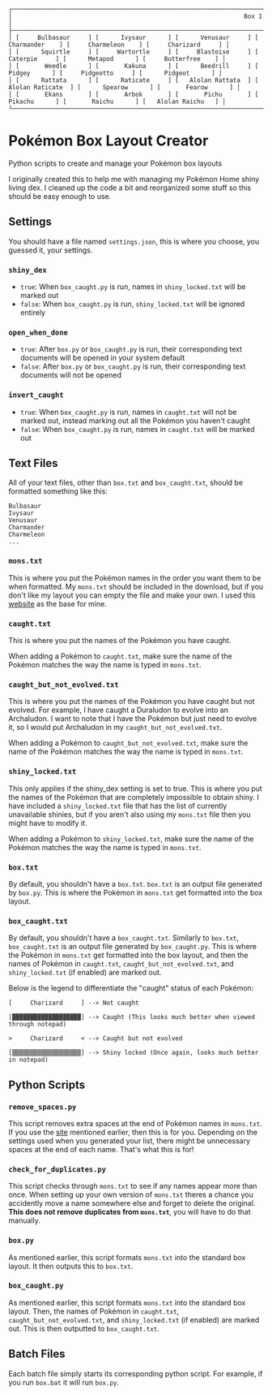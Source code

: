 ```
┌─────────────────────────────────────────────────────────────────────────────────────────────────────────────────────────────────────┐
│                                                                Box 1                                                                │
├─────────────────────────────────────────────────────────────────────────────────────────────────────────────────────────────────────┤
│ [     Bulbasaur     ] [      Ivysaur      ] [      Venusaur     ] [     Charmander    ] [     Charmeleon    ] [     Charizard     ] │
│ [      Squirtle     ] [     Wartortle     ] [     Blastoise     ] [      Caterpie     ] [      Metapod      ] [     Butterfree    ] │
│ [       Weedle      ] [       Kakuna      ] [      Beedrill     ] [       Pidgey      ] [     Pidgeotto     ] [      Pidgeot      ] │
│ [      Rattata      ] [      Raticate     ] [   Alolan Rattata  ] [  Alolan Raticate  ] [      Spearow      ] [       Fearow      ] │
│ [       Ekans       ] [       Arbok       ] [       Pichu       ] [      Pikachu      ] [       Raichu      ] [   Alolan Raichu   ] │
└─────────────────────────────────────────────────────────────────────────────────────────────────────────────────────────────────────┘
```
# Pokémon Box Layout Creator
Python scripts to create and manage your Pokémon box layouts  

I originally created this to help me with managing my Pokémon Home shiny living dex. I cleaned up the code a bit and reorganized some stuff so this should be easy enough to use.  
## Settings
You should have a file named `settings.json`, this is where you choose, you guessed it, your settings.  
### `shiny_dex`
- `true`: When `box_caught.py` is run, names in `shiny_locked.txt` will be marked out
- `false`: When `box_caught.py` is run, `shiny_locked.txt` will be ignored entirely
### `open_when_done`
- `true`: After `box.py` or `box_caught.py` is run, their corresponding text documents will be opened in your system default
- `false`: After `box.py` or `box_caught.py` is run, their corresponding text documents will not be opened
### `invert_caught`
- `true`: When `box_caught.py` is run, names in `caught.txt` will not be marked out, instead marking out all the Pokémon you haven't caught
- `false`: When `box_caught.py` is run, names in `caught.txt` will be marked out
## Text Files
All of your text files, other than `box.txt` and `box_caught.txt`, should be formatted something like this:  
```
Bulbasaur
Ivysaur
Venusaur
Charmander
Charmeleon
...
```
### `mons.txt`
This is where you put the Pokémon names in the order you want them to be when formatted. My `mons.txt` should be included in the download, but if you don't like my layout you can empty the file and make your own. I used this [website](https://pokemondb.net/tools/text-list) as the base for mine.  
### `caught.txt`
This is where you put the names of the Pokémon you have caught.  

When adding a Pokémon to `caught.txt`, make sure the name of the Pokémon matches the way the name is typed in `mons.txt`.  
### `caught_but_not_evolved.txt`
This is where you put the names of the Pokémon you have caught but not evolved. For example, I have caught a Duraludon to evolve into an Archaludon. I want to note that I have the Pokémon but just need to evolve it, so I would put Archaludon in my `caught_but_not_evolved.txt`.  

When adding a Pokémon to `caught_but_not_evolved.txt`, make sure the name of the Pokémon matches the way the name is typed in `mons.txt`.  
### `shiny_locked.txt`
This only applies if the shiny_dex setting is set to true. This is where you put the names of the Pokémon that are completely impossible to obtain shiny. I have included a `shiny_locked.txt` file that has the list of currently unavailable shinies, but if you aren't also using my `mons.txt` file then you might have to modify it.  

When adding a Pokémon to `shiny_locked.txt`, make sure the name of the Pokémon matches the way the name is typed in `mons.txt`.  
### `box.txt`
By default, you shouldn't have a `box.txt`. `box.txt` is an output file generated by `box.py`. This is where the Pokémon in `mons.txt` get formatted into the box layout.  
### `box_caught.txt`
By default, you shouldn't have a `box_caught.txt`. Similarly to `box.txt`, `box_caught.txt` is an output file generated by `box_caught.py`. This is where the Pokémon in `mons.txt` get formatted into the box layout, and then the names of Pokémon in `caught.txt`, `caught_but_not_evolved.txt`, and `shiny_locked.txt` (if enabled) are marked out.  

Below is the legend to differentiate the "caught" status of each Pokémon:  
```
[     Charizard     ] --> Not caught

[▓▓▓▓▓▓▓▓▓▓▓▓▓▓▓▓▓▓▓] --> Caught (This looks much better when viewed through notepad)

>     Charizard     < --> Caught but not evolved

[▒▒▒▒▒▒▒▒▒▒▒▒▒▒▒▒▒▒▒] --> Shiny locked (Once again, looks much better in notepad)
```
## Python Scripts
### `remove_spaces.py`
This script removes extra spaces at the end of Pokémon names in `mons.txt`. If you use the [site](https://pokemondb.net/tools/text-list) mentioned earlier, then this is for you. Depending on the settings used when you generated your list, there might be unnecessary spaces at the end of each name. That's what this is for!
### `check_for_duplicates.py`
This script checks through `mons.txt` to see if any names appear more than once. When setting up your own version of `mons.txt` theres a chance you accidently move a name somewhere else and forget to delete the original. **This does not remove duplicates from `mons.txt`**, you will have to do that manually.
### `box.py`
As mentioned earlier, this script formats `mons.txt` into the standard box layout. It then outputs this to `box.txt`.
### `box_caught.py`
As mentioned earlier, this script formats `mons.txt` into the standard box layout. Then, the names of Pokémon in `caught.txt`, `caught_but_not_evolved.txt`, and `shiny_locked.txt` (if enabled) are marked out. This is then outputted to `box_caught.txt`.
## Batch Files
Each batch file simply starts its corresponding python script. For example, if you run `box.bat` it will run `box.py`.